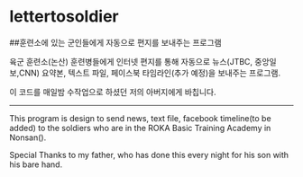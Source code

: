 # lettertosoldier


##훈련소에 있는 군인들에게 자동으로 편지를 보내주는 프로그램

 육군 훈련소(논산) 훈련병들에게 인터넷 편지를 통해 자동으로 뉴스(JTBC, 중앙일보,CNN) 요약본, 텍스트 파일, 페이스북 타임라인(추가 예정)을 보내주는 프로그램.

이 코드를 매일밤 수작업으로 하셨던 저의 아버지에게 바칩니다.

--------------------------------------------

This program is design to send news, text file, facebook timeline(to be added) to the soldiers who are in the ROKA Basic Training Academy in Nonsan().

Special Thanks to my father, who has done this every night for his son with his bare hand.
